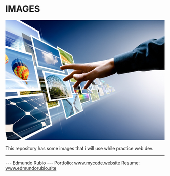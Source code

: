 # IMAGES

![Missing Pic](https://github.com/Edxael/Images/blob/master/01-movies/00-Main.jpg "Description goes here")

This repository has some images that i will use while practice web dev.

----

   ---  Edmundo Rubio  ---
Portfolio: www.mycode.website
Resume: www.edmundorubio.site
